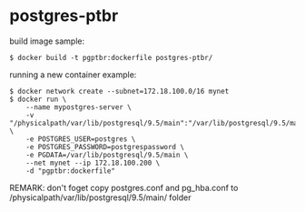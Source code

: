 # postgres-ptbr

build image sample:

	$ docker build -t pgptbr:dockerfile postgres-ptbr/

running a new container example:

	$ docker network create --subnet=172.18.100.0/16 mynet
	$ docker run \
		--name mypostgres-server \
		-v "/physicalpath/var/lib/postgresql/9.5/main":"/var/lib/postgresql/9.5/main" \
		-e POSTGRES_USER=postgres \
		-e POSTGRES_PASSWORD=postgrespassword \
		-e PGDATA=/var/lib/postgresql/9.5/main \
		--net mynet --ip 172.18.100.200 \
		-d "pgptbr:dockerfile"

REMARK: don't foget copy postgres.conf and pg_hba.conf to /physicalpath/var/lib/postgresql/9.5/main/ folder
